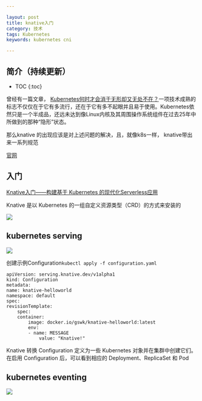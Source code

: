 ```yaml
---

layout: post
title: knative入门
category: 技术
tags: Kubernetes
keywords: kubernetes cni

---
```


## 简介（持续更新）

* TOC
{:toc}

曾经有一篇文章， [Kubernetes何时才会消于无形却又无处不在？](https://mp.weixin.qq.com/s?__biz=MzA5OTAyNzQ2OA==&mid=2649699253&idx=1&sn=7f47db06b63c4912c2fd8b4701cb8d79&chksm=88930cd6bfe485c04b99b1284d056c886316024ba4835be8967c4266d9364cffcfedaf397acc&mpshare=1&scene=23&srcid=1102iGdvWF6lcNRaDD19ieRy%23rd)一项技术成熟的标志不仅仅在于它有多流行，还在于它有多不起眼并且易于使用。Kubernetes依然只是一个半成品，还远未达到像Linux内核及其周围操作系统组件在过去25年中所做到的那种“隐形”状态。 

那么knative 的出现应该是对上述问题的解决，且，就像k8s一样， knative带出来一系列规范

[官网](https://knative.dev/)


##  入门

[Knative入门——构建基于 Kubernetes 的现代化Serverless应用](https://www.servicemesher.com/getting-started-with-knative/)

Knative 是以 Kubernetes 的一组自定义资源类型（CRD）的方式来安装的

![](/public/upload/kubernetes/knative_xmind.png)

## kubernetes serving

![](/public/upload/kubernetes/knative_serving.jpg)

创建示例Configuration`kubectl apply -f configuration.yaml`

    apiVersion: serving.knative.dev/v1alpha1
    kind: Configuration
    metadata:
    name: knative-helloworld
    namespace: default
    spec:
    revisionTemplate:
        spec:
        container:
            image: docker.io/gswk/knative-helloworld:latest
            env:
            - name: MESSAGE
                value: "Knative!"

Knative 转换 Configuration 定义为一些 Kubernetes 对象并在集群中创建它们。在启用 Configuration 后，可以看到相应的 Deployment、ReplicaSet 和 Pod

## kubernetes eventing

![](/public/upload/kubernetes/knative_eventing.jpg)